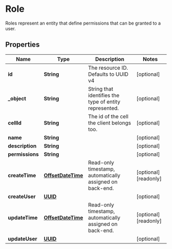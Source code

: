 

# Role

Roles represent an entity that define permissions that can be granted to a user.
## Properties

Name | Type | Description | Notes
------------ | ------------- | ------------- | -------------
**id** | **String** | The resource ID. Defaults to UUID v4 |  [optional]
**_object** | **String** | String that identifies the type of entity represented. |  [optional]
**cellId** | **String** | The id of the cell the client belongs too. |  [optional]
**name** | **String** |  |  [optional]
**description** | **String** |  |  [optional]
**permissions** | **String** |  |  [optional]
**createTime** | [**OffsetDateTime**](OffsetDateTime.md) | Read-only timestamp, automatically assigned on back-end. |  [optional] [readonly]
**createUser** | [**UUID**](UUID.md) |  |  [optional]
**updateTime** | [**OffsetDateTime**](OffsetDateTime.md) | Read-only timestamp, automatically assigned on back-end. |  [optional] [readonly]
**updateUser** | [**UUID**](UUID.md) |  |  [optional]



